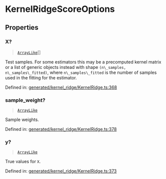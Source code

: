 # KernelRidgeScoreOptions

## Properties

### X?

> [`ArrayLike`](../types/ArrayLike.md)[]

Test samples. For some estimators this may be a precomputed kernel matrix or a list of generic objects instead with shape `(n\_samples, n\_samples\_fitted)`, where `n\_samples\_fitted` is the number of samples used in the fitting for the estimator.

Defined in:  [generated/kernel\_ridge/KernelRidge.ts:368](https://github.com/transitive-bullshit/scikit-learn-ts/blob/b59c1ff/packages/sklearn/src/generated/kernel_ridge/KernelRidge.ts#L368)

### sample\_weight?

> [`ArrayLike`](../types/ArrayLike.md)

Sample weights.

Defined in:  [generated/kernel\_ridge/KernelRidge.ts:378](https://github.com/transitive-bullshit/scikit-learn-ts/blob/b59c1ff/packages/sklearn/src/generated/kernel_ridge/KernelRidge.ts#L378)

### y?

> [`ArrayLike`](../types/ArrayLike.md)

True values for `X`.

Defined in:  [generated/kernel\_ridge/KernelRidge.ts:373](https://github.com/transitive-bullshit/scikit-learn-ts/blob/b59c1ff/packages/sklearn/src/generated/kernel_ridge/KernelRidge.ts#L373)
